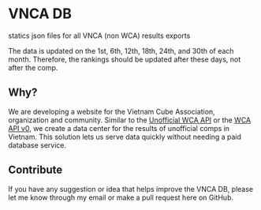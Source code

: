 # VNCA DB
statics json files for all VNCA (non WCA) results exports

The data is updated on the 1st, 6th, 12th, 18th, 24th, and 30th of each month. Therefore, the rankings should be updated after these days, not after the comp.

## Why?
We are developing a website for the Vietnam Cube Association, organization and community. Similar to the [Unofficial WCA API](https://wca-rest-api.robiningelbrecht.be/) or the [WCA API v0](https://docs.worldcubeassociation.org/knowledge_base/v0_api.html), we create a data center for the results of unofficial comps in Vietnam. This solution lets us serve data quickly without needing a paid database service.

## Contribute
If you have any suggestion or idea that helps improve the VNCA DB, please let me know through my email or make a pull request here on GitHub.
